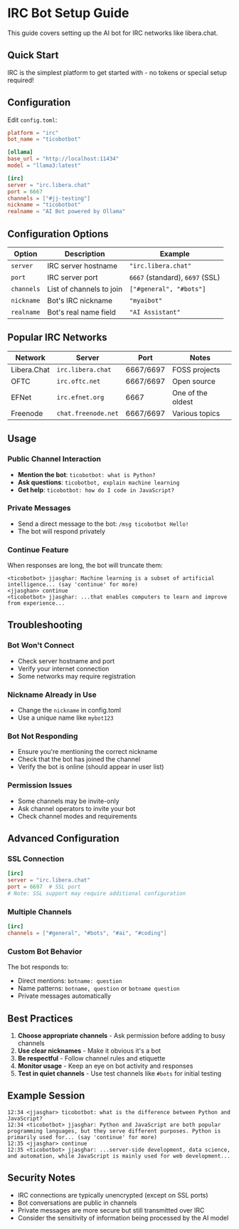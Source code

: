 # IRC Bot Setup Guide

This guide covers setting up the AI bot for IRC networks like libera.chat.

## Quick Start

IRC is the simplest platform to get started with - no tokens or special setup required!

## Configuration

Edit `config.toml`:

```toml
platform = "irc"
bot_name = "ticobotbot"

[ollama]
base_url = "http://localhost:11434"
model = "llama3:latest"

[irc]
server = "irc.libera.chat"
port = 6667
channels = ["#jj-testing"]
nickname = "ticobotbot"
realname = "AI Bot powered by Ollama"
```

## Configuration Options

| Option | Description | Example |
|--------|-------------|---------|
| `server` | IRC server hostname | `"irc.libera.chat"` |
| `port` | IRC server port | `6667` (standard), `6697` (SSL) |
| `channels` | List of channels to join | `["#general", "#bots"]` |
| `nickname` | Bot's IRC nickname | `"myaibot"` |
| `realname` | Bot's real name field | `"AI Assistant"` |

## Popular IRC Networks

| Network | Server | Port | Notes |
|---------|--------|------|-------|
| Libera.Chat | `irc.libera.chat` | 6667/6697 | FOSS projects |
| OFTC | `irc.oftc.net` | 6667/6697 | Open source |
| EFNet | `irc.efnet.org` | 6667 | One of the oldest |
| Freenode | `chat.freenode.net` | 6667/6697 | Various topics |

## Usage

### Public Channel Interaction
- **Mention the bot**: `ticobotbot: what is Python?`
- **Ask questions**: `ticobotbot, explain machine learning`
- **Get help**: `ticobotbot: how do I code in JavaScript?`

### Private Messages
- Send a direct message to the bot: `/msg ticobotbot Hello!`
- The bot will respond privately

### Continue Feature
When responses are long, the bot will truncate them:
```
<ticobotbot> jjasghar: Machine learning is a subset of artificial intelligence... (say 'continue' for more)
<jjasghan> continue
<ticobotbot> jjasghar: ...that enables computers to learn and improve from experience...
```

## Troubleshooting

### Bot Won't Connect
- Check server hostname and port
- Verify your internet connection
- Some networks may require registration

### Nickname Already in Use
- Change the `nickname` in config.toml
- Use a unique name like `mybot123`

### Bot Not Responding
- Ensure you're mentioning the correct nickname
- Check that the bot has joined the channel
- Verify the bot is online (should appear in user list)

### Permission Issues
- Some channels may be invite-only
- Ask channel operators to invite your bot
- Check channel modes and requirements

## Advanced Configuration

### SSL Connection
```toml
[irc]
server = "irc.libera.chat"
port = 6697  # SSL port
# Note: SSL support may require additional configuration
```

### Multiple Channels
```toml
[irc]
channels = ["#general", "#bots", "#ai", "#coding"]
```

### Custom Bot Behavior
The bot responds to:
- Direct mentions: `botname: question`
- Name patterns: `botname, question` or `botname question`
- Private messages automatically

## Best Practices

1. **Choose appropriate channels** - Ask permission before adding to busy channels
2. **Use clear nicknames** - Make it obvious it's a bot
3. **Be respectful** - Follow channel rules and etiquette
4. **Monitor usage** - Keep an eye on bot activity and responses
5. **Test in quiet channels** - Use test channels like `#bots` for initial testing

## Example Session

```
12:34 <jjasghar> ticobotbot: what is the difference between Python and JavaScript?
12:34 <ticobotbot> jjasghar: Python and JavaScript are both popular programming languages, but they serve different purposes. Python is primarily used for... (say 'continue' for more)
12:35 <jjasghar> continue
12:35 <ticobotbot> jjasghar: ...server-side development, data science, and automation, while JavaScript is mainly used for web development...
```

## Security Notes

- IRC connections are typically unencrypted (except on SSL ports)
- Bot conversations are public in channels
- Private messages are more secure but still transmitted over IRC
- Consider the sensitivity of information being processed by the AI model